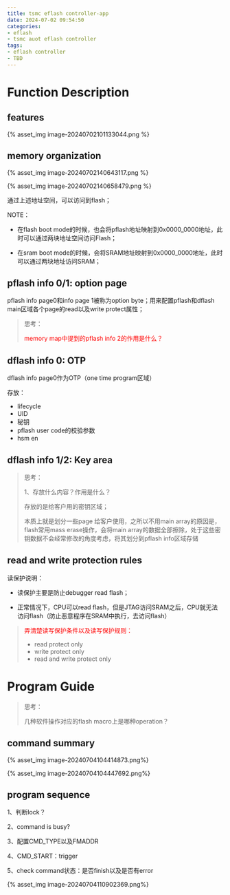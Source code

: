 ```yaml
---
title: tsmc eflash controller-app
date: 2024-07-02 09:54:50
categories:
- eflash
- tsmc auot eflash controller
tags:
- eflash controller
- TBD
---
```




#  Function Description

## features

{% asset_img image-20240702101133044.png %}

## memory organization

{% asset_img image-20240702140643117.png %}

{% asset_img image-20240702140658479.png %}

通过上述地址空间，可以访问到flash；

NOTE：

- 在flash boot mode的时候，也会将pflash地址映射到0x0000_0000地址，此时可以通过两块地址空间访问Flash；

- 在sram boot mode的时候，会将SRAM地址映射到0x0000_0000地址，此时可以通过两块地址访问SRAM；

## pflash info 0/1: option page

pflash info page0和info page 1被称为option byte；用来配置pflash和dflash main区域各个page的read以及write protect属性；

> 思考：
>
> <font color=red>memory map中提到的pflash info 2的作用是什么？</font>

## dflash info 0: OTP

dflash info page0作为OTP（one time program区域）

存放：

- lifecycle
- UID
- 秘钥
- pflash user code的校验参数
- hsm en

## dflash info 1/2: Key area

> 思考：
>
> 1、存放什么内容？作用是什么？
>
> 存放的是给客户用的密钥区域；
>
> 本质上就是划分一些page 给客户使用，之所以不用main array的原因是，flash常用mass erase操作，会将main array的数据全部擦除，处于这些密钥数据不会经常修改的角度考虑，将其划分到pflash info区域存储







## read and write protection rules



读保护说明：

- 读保护主要是防止debugger read flash；

- 正常情况下，CPU可以read flash，但是JTAG访问SRAM之后，CPU就无法访问flash（防止恶意程序在SRAM中执行，去访问flash）





> <font color=red>弄清楚读写保护条件以及读写保护规则：</font>
>
> - read protect only
> - write protect only
> - read and write protect only



# Program Guide



> 思考：
>
> 几种软件操作对应的flash macro上是哪种operation？
>
> 



## command summary

{% asset_img image-20240704104414873.png%}

{% asset_img image-20240704104447692.png%}



## program sequence

1、判断lock？

2、command is busy?

3、配置CMD_TYPE以及FMADDR

4、CMD_START：trigger

5、check command状态：是否finish以及是否有error

{% asset_img image-20240704110902369.png%}





